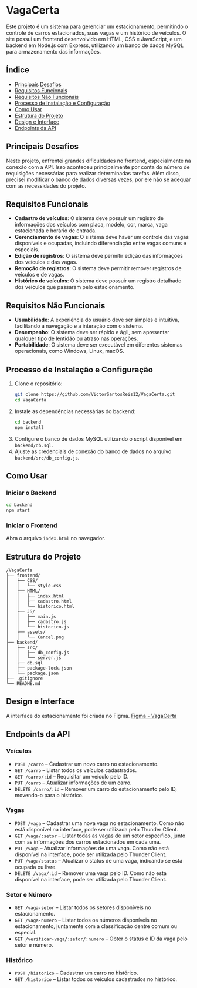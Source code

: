 # VagaCerta

Este projeto é um sistema para gerenciar um estacionamento, permitindo o controle de carros estacionados, suas vagas e um histórico de veículos. O site possui um frontend desenvolvido em HTML, CSS e JavaScript, e um backend em Node.js com Express, utilizando um banco de dados MySQL para armazenamento das informações.

## Índice
- [Principais Desafios](#principais-desafios)
- [Requisitos Funcionais](#requisitos-funcionais)
- [Requisitos Não Funcionais](#requisitos-não-funcionais)
- [Processo de Instalação e Configuração](#processo-de-instalação-e-configuração)
- [Como Usar](#como-usar)
- [Estrutura do Projeto](#estrutura-do-projeto)
- [Design e Interface](#design-e-interface)
- [Endpoints da API](#endpoints-da-api)

## Principais Desafios

Neste projeto, enfrentei grandes dificuldades no frontend, especialmente na conexão com a API. Isso aconteceu principalmente por conta do número de requisições necessárias para realizar determinadas tarefas. Além disso, precisei modificar o banco de dados diversas vezes, por ele não se adequar com as necessidades do projeto.

## Requisitos Funcionais

- **Cadastro de veículos**: O sistema deve possuir um registro de informações dos veículos com placa, modelo, cor, marca, vaga estacionada e horário de entrada.
- **Gerenciamento de vagas**: O sistema deve haver um controle das vagas disponíveis e ocupadas, incluindo diferenciação entre vagas comuns e especiais.
- **Edição de registros**: O sistema deve permitir edição das informações dos veículos e das vagas.
- **Remoção de registros**: O sistema deve permitir remover registros de veículos e de vagas.
- **Histórico de veículos**: O sistema deve possuir um registro detalhado dos veículos que passaram pelo estacionamento.

## Requisitos Não Funcionais

- **Usuabilidade**: A experiência do usuário deve ser simples e intuitiva, facilitando a navegação e a interação com o sistema.
- **Desempenho**: O sistema deve ser rápido e ágil, sem apresentar qualquer tipo de lentidão ou atraso nas operações.
- **Portabilidade**: O sistema deve ser executável em diferentes sistemas operacionais, como Windows, Linux, macOS.

## Processo de Instalação e Configuração

1. Clone o repositório:
   ```sh
   git clone https://github.com/VictorSantosReis12/VagaCerta.git
   cd VagaCerta
   ```
2. Instale as dependências necessárias do backend:
   ```sh
   cd backend
   npm install
   ```
3. Configure o banco de dados MySQL utilizando o script disponível em `backend/db.sql`.
4. Ajuste as credenciais de conexão do banco de dados no arquivo `backend/src/db_config.js`.

## Como Usar

### Iniciar o Backend

```sh
cd backend
npm start
```

### Iniciar o Frontend

Abra o arquivo `index.html` no navegador.

## Estrutura do Projeto

```
/VagaCerta
├── frontend/
│   ├── CSS/
│   │   └── style.css
│   ├── HTML/
│   │   ├── index.html
│   │   ├── cadastro.html
│   │   └── historico.html
│   ├── JS/
│   │   ├── main.js
│   │   ├── cadastro.js
│   │   └── historico.js
│   ├── assets/
│   │   └── Cancel.png
├── backend/
│   ├── src/
│   │   ├── db_config.js
│   │   └── server.js
│   ├── db.sql
│   ├── package-lock.json
│   └── package.json
├── .gitignore
└── README.md
```

## Design e Interface

A interface do estacionamento foi criada no Figma.
[Figma - VagaCerta](https://www.figma.com/design/JeJvMOAHu2Hhyhy5KrSKwg/Sistema-de-Estacionamento-de-Carros?node-id=0-1&t=qszwYdrdWf30zl2r-1)

## Endpoints da API

### Veículos
- `POST /carro` – Cadastrar um novo carro no estacionamento.
- `GET /carro` – Listar todos os veículos cadastrados.
- `GET /carro/:id` – Requisitar um veículo pelo ID.
- `PUT /carro` – Atualizar informações de um carro.
- `DELETE /carro/:id` – Remover um carro do estacionamento pelo ID, movendo-o para o histórico.

### Vagas
- `POST /vaga` – Cadastrar uma nova vaga no estacionamento. Como não está disponível na interface, pode ser utilizada pelo Thunder Client.
- `GET /vaga/:setor` – Listar todas as vagas de um setor específico, junto com as informações dos carros estacionados em cada uma.
- `PUT /vaga` – Atualizar informações de uma vaga. Como não está disponível na interface, pode ser utilizada pelo Thunder Client.
- `PUT /vaga/status` – Atualizar o status de uma vaga, indicando se está ocupada ou livre.
- `DELETE /vaga/:id` – Remover uma vaga pelo ID. Como não está disponível na interface, pode ser utilizada pelo Thunder Client.

### Setor e Número
- `GET /vaga-setor` – Listar todos os setores disponíveis no estacionamento.
- `GET /vaga-numero` – Listar todos os números disponíveis no estacionamento, juntamente com a classificação dentre comum ou especial.
- `GET /verificar-vaga/:setor/:numero` – Obter o status e ID da vaga pelo setor e número.

### Histórico
- `POST /historico` – Cadastrar um carro no histórico.
- `GET /historico` – Listar todos os veículos cadastrados no histórico.
